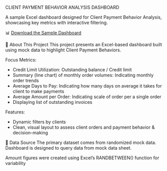 CLIENT PAYMENT BEHAVIOR ANALYSIS DASHBOARD

A sample Excel dashboard designed for Client Payment Behavior Analysis, showcasing key metrics with interactive filtering.

📊 [Download the Sample Dashboard](./Client_Payment_Behavior_Analysis(DashBoard).xlsx)

📁 About This Project
This project presents an Excel-based dashboard built using mock data to highlight Client Payment Behaviors.

Focus Metrics:

- Credit Limit Utilization: Outstanding balance / Credit limit
- Summary (line chart) of monthly order volumes: Indicating monthly order trends
- Average Days to Pay: Indicating how many days on average it takes for client to make payments
- Average Amount per Order: Indicating scale of order per a single order
- Displaying list of outstanding invoices

Features:

- Dynamic filters by clients
- Clean, visual layout to assess client orders and payment behavior & decision-making

📄 Data Source
The primary dataset comes from randomized mock data.
Dashboard is designed to query data from mock data sheet.

Amount figures were created using Excel’s RANDBETWEEN() function for variability
